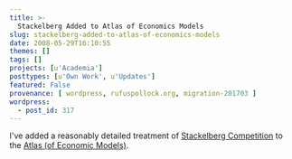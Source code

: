 ```yaml
---
title: >-
  Stackelberg Added to Atlas of Economics Models
slug: stackelberg-added-to-atlas-of-economics-models
date: 2008-05-29T16:10:55
themes: []
tags: []
projects: [u'Academia']
posttypes: [u'Own Work', u'Updates']
featured: False
provenance: [ wordpress, rufuspollock.org, migration-201703 ]
wordpress:
  - post_id: 317
---
```


I've added a reasonably detailed treatment of [Stackelberg Competition](http://atlas.openeconomics.net/Stackelberg_Model) to the [Atlas (of Economic Models)](http://atlas.openeconomics.net/).

